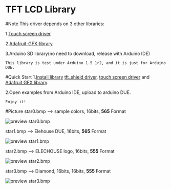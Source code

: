 TFT LCD Library
================

#Note
This driver depends on 3 other libraries:

1.[Touch screen driver](https://github.com/elechouse/touch "Chip:ads7843")

2.[Adafruit-GFX-library](https://github.com/elechouse/Adafruit-GFX-Library)

3.Arduino SD library(no need to download, release with Arduino IDE)

	This library is test under Arduino 1.5 1r2, and it is just for Arduino DUE.

#Quick Start
1.[Install library](http://arduino.cc/en/Guide/Libraries "Installing Additional Arduino Libraries") [tft_shield driver](https://github.com/elechouse/tft_shield), [touch screen driver](https://github.com/elechouse/touch) and [Adafruit GFX library](https://github.com/elechouse/Adafruit-GFX-Library).

2.Open examples from Arduino IDE, upload to arduino DUE.
	
	Enjoy it!

#Picture
star0.bmp --> sample colors, 16bits, **565** Format

![preview star0.bmp](https://github.com/elechouse/tft_shield/blob/master/pic/star0.bmp?raw=true)

star1.bmp --> Elehouse DUE, 16bits, **565** Format

![preview star1.bmp](https://github.com/elechouse/tft_shield/blob/master/pic/star1.bmp?raw=true)

star2.bmp --> ELECHOUSE logo, 16bits, **555** Format

![preview star2.bmp](https://github.com/elechouse/tft_shield/blob/master/pic/star2.bmp?raw=true)

star3.bmp --> Diamond, 16bits, 16bits, **555** Format

![preview star3.bmp](https://github.com/elechouse/tft_shield/blob/master/pic/star3.bmp?raw=true)